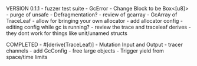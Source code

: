 VERSION 0.1.1
    - fuzzer test suite
    - GcError
    - Change Block to be Box<[u8]>
    - purge of unsafe
    - Defragmentation?
    - review of gcarray
    - GcArray of TraceLeaf
    - allow for bringing your own allocator
    - add allocator config
    - editing config while gc is running?
    - review the trace and traceleaf derives
        - they dont work for things like unit/unamed structs

COMPLETED
    - #[derive(TraceLeaf)]
    - Mutation Input and Output
    - tracer channels
    - add GcConfig
    - free large objects
    - Trigger yield from space/time limits
